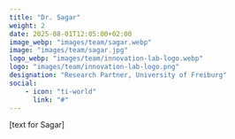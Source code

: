 ```yaml
---
title: "Dr. Sagar"
weight: 2
date: 2025-08-01T12:05:00+02:00
image_webp: "images/team/sagar.webp"
image: "images/team/sagar.jpg"
logo_webp: "images/team/innovation-lab-logo.webp" 
logo: "images/team/innovation-lab-logo.png" 
designation: "Research Partner, University of Freiburg"
social:
    - icon: "ti-world"
      link: "#"
---
```


[text for Sagar]
